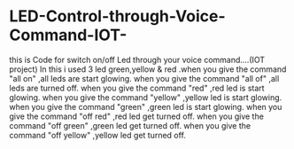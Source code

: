 # LED-Control-through-Voice-Command-IOT-
this is Code for switch on/off Led through your voice command....(IOT project)
In this i used 3 led green,yellow & red .when you give the command "all on" ,all leds are start glowing.
when you give the command "all of" ,all leds are turned off.
when you give the command "red" ,red led is start glowing.
when you give the command "yellow" ,yellow led is start glowing.
when you give the command "green" ,green led is start glowing.
when you give the command "off red" ,red led get turned off.
when you give the command "off green" ,green led get turned off.
when you give the command "off yellow" ,yellow led get turned off.
